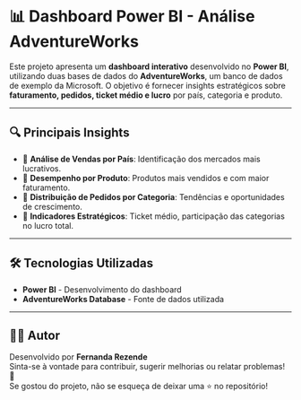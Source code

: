 # 📊 Dashboard Power BI - Análise AdventureWorks

Este projeto apresenta um **dashboard interativo** desenvolvido no **Power BI**, utilizando duas bases de dados do **AdventureWorks**, um banco de dados de exemplo da Microsoft. O objetivo é fornecer insights estratégicos sobre **faturamento, pedidos, ticket médio e lucro** por país, categoria e produto.

---

## 🔍 Principais Insights

- 📌 **Análise de Vendas por País**: Identificação dos mercados mais lucrativos.
- 📌 **Desempenho por Produto**: Produtos mais vendidos e com maior faturamento.
- 📌 **Distribuição de Pedidos por Categoria**: Tendências e oportunidades de crescimento.
- 📌 **Indicadores Estratégicos**: Ticket médio, participação das categorias no lucro total.

---

## 🛠 Tecnologias Utilizadas

- **Power BI** - Desenvolvimento do dashboard
- **AdventureWorks Database** - Fonte de dados utilizada

---

## 👨‍💻 Autor

Desenvolvido por **Fernanda Rezende**  
Sinta-se à vontade para contribuir, sugerir melhorias ou relatar problemas! 🚀  
Se gostou do projeto, não se esqueça de deixar uma ⭐ no repositório!
